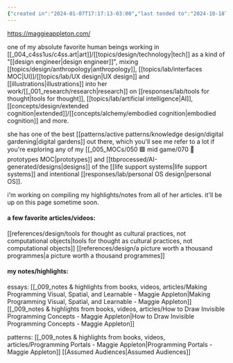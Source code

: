 ```yaml
---
{"created in":"2024-01-07T17:17:13-03:00","last tended to":"2024-10-18T14:01:05-03:00","relevancescore":93,"tags":["top3","person","knowledgemanagement","interfacedesign","research","userexperience","lab","knowledgedesign","illustration","🌱"],"dg-publish":true,"aliases":["maggie"],"notestage":["🌱"],"created":"2024-01-07T17:17:13.689-03:00","updated":"2025-06-12T14:32:20.055-03:00","permalink":"/people/references/lab/maggie-appleton/","dgPassFrontmatter":true}
---
```


https://maggieappleton.com/

one of my absolute favorite human beings working in [[_004_c4ss1us/c4ss.art\|art]]/[[topics/design/technology\|tech]] as a kind of "[[design engineer\|design engineer]]", mixing [[topics/design/anthropology\|anthropology]], [[topics/lab/interfaces MOC\|UI]]/[[topics/lab/UX design\|UX design]] and [[illustrations\|illustrations]] into her work/[[_001_research/research\|research]] on [[responses/lab/tools for thought\|tools for thought]], [[topics/lab/artificial intelligence\|AI]], [[concepts/design/extended cognition\|extended]]/[[concepts/alchemy/embodied cognition\|embodied cognition]] and more.

she has one of the best [[patterns/active patterns/knowledge design/digital gardening\|digital gardens]] out there, which you'll see me refer to a lot if you're exploring any of my [[_005_MOCs/050 🟩 mid game/070 🔩 prototypes MOC\|prototypes]] and [[tbprocessed/AI-generated/designs\|designs]] of the [[life support systems\|life support systems]] and intentional [[responses/lab/personal OS design\|personal OS]].

i'm working on compiling my highlights/notes from all of her articles. it'll be up on this page sometime soon.

#### a few favorite articles/videos:

[[references/design/tools for thought as cultural practices, not computational objects\|tools for thought as cultural practices, not computational objects]]
[[references/design/a picture worth a thousand programmes\|a picture worth a thousand programmes]]

#### my notes/highlights:

essays:
[[_009_notes & highlights from books, videos, articles/Making Programming Visual, Spatial, and Learnable - Maggie Appleton\|Making Programming Visual, Spatial, and Learnable - Maggie Appleton]]
[[_009_notes & highlights from books, videos, articles/How to Draw Invisible Programming Concepts - Maggie Appleton\|How to Draw Invisible Programming Concepts - Maggie Appleton]]

patterns:
[[_009_notes & highlights from books, videos, articles/Programming Portals - Maggie Appleton\|Programming Portals - Maggie Appleton]]
[[Assumed Audiences\|Assumed Audiences]]